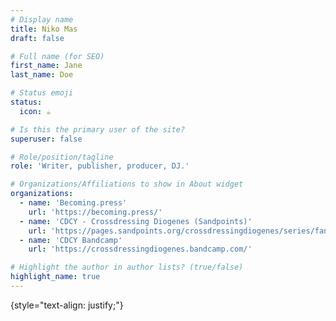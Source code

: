 ```yaml
---
# Display name
title: Niko Mas
draft: false

# Full name (for SEO)
first_name: Jane
last_name: Doe

# Status emoji
status:
  icon: ☕️

# Is this the primary user of the site?
superuser: false

# Role/position/tagline
role: 'Writer, publisher, producer, DJ.'

# Organizations/Affiliations to show in About widget
organizations:
  - name: 'Becoming.press'
    url: 'https://becoming.press/'
  - name: 'CDCY - Crossdressing Diogenes (Sandpoints)'
    url: 'https://pages.sandpoints.org/crossdressingdiogenes/series/fanzine/'
  - name: 'CDCY Bandcamp'
    url: 'https://crossdressingdiogenes.bandcamp.com/'

# Highlight the author in author lists? (true/false)
highlight_name: true
---
```


{style="text-align: justify;"}

<!--

# Short bio (displayed in user profile at end of posts)
bio: This is my short bio.

# Interests to show in About widget
interests:
  - design research 
  - prototyping
  - real-time spatial media 

# Education to show in About widget
education:
  courses:
    - course: Doctorate of Arts
      institution: Aalto University
      year: 2024 (expected)
    - course: Computer Music (non-degree)
      institution: IEM, KU Graz
      year: 2018-2019
    - course: Master of Advanced Studies (MAS) in Architecture and Information
      institution: ETH Zurich
      year: 2014    
    - course: Dipl.-Ing Architect
      institution: NTU-Athens
      year: 2012


# Social/Academic Networking
# For available icons, see: https://wowchemy.com/docs/getting-started/page-builder/#icons
#   For an email link, use "fas" icon pack, "envelope" icon, and a link in the
#   form "mailto:your-email@example.com" or "/#contact" for contact widget.
social:
  - icon: envelope
    icon_pack: fas
    link: '/#contact'
  - icon: twitter
    icon_pack: fab
    link: https://twitter.com/GeorgeCushen
    label: Follow me on Twitter
    display:
      header: true
  - icon: graduation-cap # Alternatively, use `google-scholar` icon from `ai` icon pack
    icon_pack: fas
    link: https://scholar.google.co.uk/citations?user=sIwtMXoAAAAJ
  - icon: github
    icon_pack: fab
    link: https://github.com/cmiltiadis
  - icon: linkedin
    icon_pack: fab
    link: https://www.linkedin.com/
  # Link to a PDF of your resume/CV.
  # To use: copy your resume to `static/uploads/resume.pdf`, enable `ai` icons in `params.yaml`,
  # and uncomment the lines below.
  - icon: cv
    icon_pack: ai
    link: uploads/resume.pdf


# Enter email to display Gravatar (if Gravatar enabled in Config)
email: 'c.miltiadis@gmail.com'
-->